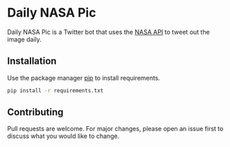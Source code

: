 # Daily NASA Pic

Daily NASA Pic is a Twitter bot that uses the [NASA API](https://api.nasa.gov/) to tweet out the image daily.

## Installation

Use the package manager [pip](https://pip.pypa.io/en/stable/) to install requirements.

```bash
pip install -r requirements.txt
```

## Contributing

Pull requests are welcome. For major changes, please open an issue first to discuss what you would like to change.
